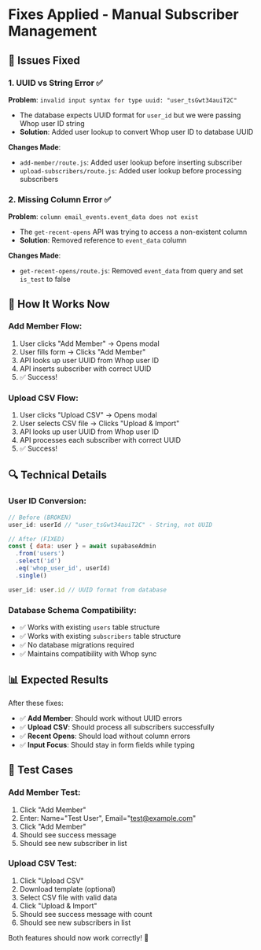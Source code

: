 # Fixes Applied - Manual Subscriber Management

## 🔧 Issues Fixed

### 1. **UUID vs String Error** ✅
**Problem**: `invalid input syntax for type uuid: "user_tsGwt34auiT2C"`
- The database expects UUID format for `user_id` but we were passing Whop user ID string
- **Solution**: Added user lookup to convert Whop user ID to database UUID

**Changes Made**:
- `add-member/route.js`: Added user lookup before inserting subscriber
- `upload-subscribers/route.js`: Added user lookup before processing subscribers

### 2. **Missing Column Error** ✅
**Problem**: `column email_events.event_data does not exist`
- The `get-recent-opens` API was trying to access a non-existent column
- **Solution**: Removed reference to `event_data` column

**Changes Made**:
- `get-recent-opens/route.js`: Removed `event_data` from query and set `is_test` to false

## 🚀 How It Works Now

### **Add Member Flow**:
1. User clicks "Add Member" → Opens modal
2. User fills form → Clicks "Add Member"
3. API looks up user UUID from Whop user ID
4. API inserts subscriber with correct UUID
5. ✅ Success!

### **Upload CSV Flow**:
1. User clicks "Upload CSV" → Opens modal
2. User selects CSV file → Clicks "Upload & Import"
3. API looks up user UUID from Whop user ID
4. API processes each subscriber with correct UUID
5. ✅ Success!

## 🔍 Technical Details

### **User ID Conversion**:
```javascript
// Before (BROKEN)
user_id: userId // "user_tsGwt34auiT2C" - String, not UUID

// After (FIXED)
const { data: user } = await supabaseAdmin
  .from('users')
  .select('id')
  .eq('whop_user_id', userId)
  .single()

user_id: user.id // UUID format from database
```

### **Database Schema Compatibility**:
- ✅ Works with existing `users` table structure
- ✅ Works with existing `subscribers` table structure
- ✅ No database migrations required
- ✅ Maintains compatibility with Whop sync

## 📊 Expected Results

After these fixes:
- ✅ **Add Member**: Should work without UUID errors
- ✅ **Upload CSV**: Should process all subscribers successfully
- ✅ **Recent Opens**: Should load without column errors
- ✅ **Input Focus**: Should stay in form fields while typing

## 🧪 Test Cases

### **Add Member Test**:
1. Click "Add Member"
2. Enter: Name="Test User", Email="test@example.com"
3. Click "Add Member"
4. Should see success message
5. Should see new subscriber in list

### **Upload CSV Test**:
1. Click "Upload CSV"
2. Download template (optional)
3. Select CSV file with valid data
4. Click "Upload & Import"
5. Should see success message with count
6. Should see new subscribers in list

Both features should now work correctly! 🎉